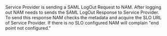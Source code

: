 Service Provider is sending a SAML LogOut Request to NAM. 
After logging out NAM needs to sends the SAML LogOut Response to Service Provider. 
To send this response NAM checks the metadata and acquire the SLO URL of Service Provider. 
If there is no SLO configured NAM will complain "end point not configured."
